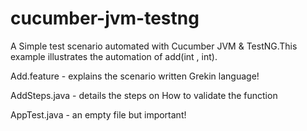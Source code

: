 cucumber-jvm-testng
===================

A Simple test scenario automated with Cucumber JVM & TestNG.This example illustrates the automation of add(int , int).

Add.feature - explains the scenario written Grekin language!

AddSteps.java - details the steps on How to validate the function 

AppTest.java - an empty file but important! 



